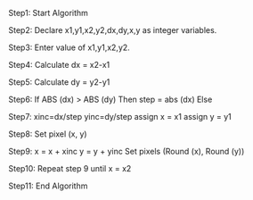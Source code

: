 Step1: Start Algorithm

Step2: Declare x1,y1,x2,y2,dx,dy,x,y as integer variables.

Step3: Enter value of x1,y1,x2,y2.

Step4: Calculate dx = x2-x1

Step5: Calculate dy = y2-y1

Step6: If ABS (dx) > ABS (dy)
            Then step = abs (dx)
            Else

Step7: xinc=dx/step
            yinc=dy/step
            assign x = x1
            assign y = y1

Step8: Set pixel (x, y)

Step9: x = x + xinc
            y = y + yinc
            Set pixels (Round (x), Round (y))

Step10: Repeat step 9 until x = x2

Step11: End Algorithm
